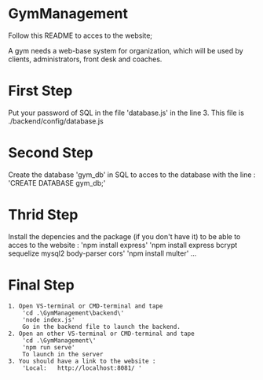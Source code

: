 # GymManagement

Follow this README to acces to the website; 

A gym needs a web-base system for organization, which will be used by clients, administrators, front desk and coaches. 

# First Step 

Put your password of SQL in the file 'database.js' in the line 3. This file is ./backend/config/database.js

# Second Step 

Create the database 'gym_db' in SQL to acces to the database with the line : 'CREATE DATABASE gym_db;'

# Thrid Step 

Install the depencies and the package (if you don't have it) to be able to acces to the website : 
'npm install express'
'npm install express bcrypt sequelize mysql2 body-parser cors'
'npm install multer'
...

# Final Step 
    1. Open VS-terminal or CMD-terminal and tape 
        'cd .\GymManagement\backend\'
        'node index.js'
        Go in the backend file to launch the backend. 
    2. Open an other VS-terminal or CMD-terminal and tape
        'cd .\GymManagement\'
        'npm run serve'
        To launch in the server
    3. You should have a link to the website :
        'Local:   http://localhost:8081/ '
